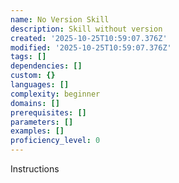 ```yaml
---
name: No Version Skill
description: Skill without version
created: '2025-10-25T10:59:07.376Z'
modified: '2025-10-25T10:59:07.376Z'
tags: []
dependencies: []
custom: {}
languages: []
complexity: beginner
domains: []
prerequisites: []
parameters: []
examples: []
proficiency_level: 0
---
```

Instructions
